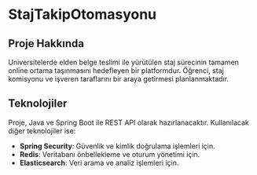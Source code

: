 # StajTakipOtomasyonu

## Proje Hakkında

Universitelerde elden belge teslimi ile yürütülen staj sürecinin tamamen online ortama taşınmasını hedefleyen bir platformdur. Öğrenci, staj komisyonu ve işveren taraflarını bir araya getirmesi planlanmaktadır.

## Teknolojiler

Proje, Java ve Spring Boot ile REST API olarak hazırlanacaktır. Kullanılacak diğer teknolojiler ise:

- **Spring Security**: Güvenlik ve kimlik doğrulama işlemleri için.
- **Redis**: Veritabanı önbellekleme ve oturum yönetimi için.
- **Elasticsearch**: Veri arama ve analiz işlemleri için.
